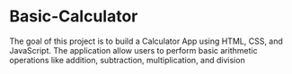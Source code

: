 # Basic-Calculator
The goal of this project is to build a Calculator App using HTML, CSS, and JavaScript. The application  allow users to perform basic arithmetic operations like addition, subtraction, multiplication, and division
